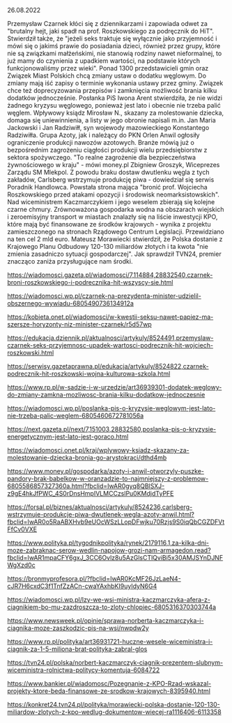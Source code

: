 26.08.2022

Przemysław Czarnek kłóci się z dziennikarzami i zapowiada odwet za "brutalny hejt, jaki spadł na prof. Roszkowskiego za podręcznik do HiT". Stwierdził także, że "jeżeli seks traktuje się wyłącznie jako przyjemność i mówi się o jakimś prawie do posiadania dzieci, również przez grupy, które nie są związkami małżeńskimi, nie stanowią rodziny nawet nieformalnej, to już mamy do czynienia z upadkiem wartości, na podstawie których funkcjonowaliśmy przez wieki". Ponad 1300 przedstawicieli gmin oraz Związek Miast Polskich chcą zmiany ustaw o dodatku węglowym. Do zmiany mają iść zapisy o terminie wykonania ustawy przez gminy. Związek chce też doprecyzowania przepisów i zamknięcia możliwość brania kilku dodatków jednocześnie. Posłanka PiS Iwona Arent stwierdziła, że nie widzi żadnego kryzysu węglowego, ponieważ jest lato i obecnie nie trzeba palić węglem. Wpływowy ksiądz Mirosław N., skazany za molestowanie dziecka, domaga się uniewinnienia, a listy w jego obronie napisali m.in. Jan Maria Jackowski i Jan Radziwiłł, syn wojewody mazowieckiego Konstantego Radziwiłła. Grupa Azoty, jak i należący do PKN Orlen Anwil ogłosiły ograniczenie produkcji nawozów azotowych. Branże mówią już o bezpośrednim zagrożeniu ciągłości produkcji wielu przedsiębiorstw z sektora spożywczego. "To realne zagrożenie dla bezpieczeństwa żywnościowego w kraju" - mówi money.pl Zbigniew Groszyk, Wiceprezes Zarządu SM Mlekpol. Z powodu braku dostaw dwutlenku węgla z tych zakładów, Carlsberg wstrzymuje produkcję piwa - dowiedział się serwis Poradnik Handlowca. Powstała strona mająca "bronić prof. Wojciecha Roszkowskiego przed atakami opozycji i środowisk neomarksistowskich". Nad wiceministrem Kaczmarczykiem i jego weselem zbierają się kolejne czarne chmury. Zrównoważona gospodarka wodna na obszarach wiejskich i zeroemisyjny transport w miastach znalazły się na liście inwestycji KPO, które mają być finansowane ze środków krajowych - wynika z projektu zamieszczonego na stronach Rządowego Centrum Legislacji. Przewidziano na ten cel 2 mld euro. Mateusz Morawiecki stwierdził, że Polska dostanie z Krajowego Planu Odbudowy 120-130 miliardów złotych i ta kwota "nie zmienia zasadniczo sytuacji gospodarczej". Jak sprawdził TVN24, premier znacząco zaniża przysługujące nam środki.

https://wiadomosci.gazeta.pl/wiadomosci/7,114884,28832540,czarnek-broni-roszkowskiego-i-podrecznika-hit-wszyscy-sie.html

https://wiadomosci.wp.pl/czarnek-na-prezydenta-minister-udzielil-obszernego-wywiadu-6805490736134912a

https://kobieta.onet.pl/wiadomosci/w-kwestii-seksu-nawet-papiez-ma-szersze-horyzonty-niz-minister-czarnek/r5d57wp

https://edukacja.dziennik.pl/aktualnosci/artykuly/8524491,przemyslaw-czarnek-seks-przyjemnosc-upadek-wartosci-podrecznik-hit-wojciech-roszkowski.html

https://serwisy.gazetaprawna.pl/edukacja/artykuly/8524822,czarnek-podrecznik-hit-roszkowski-wojna-kulturowa-szkola.html

https://www.rp.pl/w-sadzie-i-w-urzedzie/art36939301-dodatek-weglowy-do-zmiany-zamkna-mozliwosc-brania-kilku-dodatkow-jednoczesnie

https://wiadomosci.wp.pl/poslanka-pis-o-kryzysie-weglowym-jest-lato-nie-trzeba-palic-weglem-6805460672781056a

https://next.gazeta.pl/next/7,151003,28832580,poslanka-pis-o-kryzysie-energetycznym-jest-lato-jest-goraco.html

https://wiadomosci.onet.pl/kraj/wplywowy-ksiadz-skazany-za-molestowanie-dziecka-bronia-go-arystokraci/dthd4mb

https://www.money.pl/gospodarka/azoty-i-anwil-otworzyly-puszke-pandory-brak-babelkow-w-oranzadzie-to-najmniejszy-z-problemow-6805586857327360a.html?fbclid=IwAR0gyq8QBlSXJ-z9gE4hkJfPWC_4S0rDnsHmpIVLMCCzslPu0KMdjdTyPFE

https://forsal.pl/biznes/aktualnosci/artykuly/8524236,carlsberg-wstrzymuje-produkcje-piwa-dwutlenek-wegla-azoty-anwil.html?fbclid=IwAR0o5RaABXHvb9eUOcWSzLLopDFwjku70Rzjs9S0iqQbCGZDFVtFfCv0VXE

https://www.polityka.pl/tygodnikpolityka/rynek/2179116,1,za-kilka-dni-moze-zabraknac-serow-wedlin-napojow-grozi-nam-armagedon.read?fbclid=IwAR1mpaCFY6gxJ_3CC6Ovlz8u5AzGlsCTlQviBi5x30AMJSYnDJNFWgXzd0c

https://bronmyprofesora.pl/?fbclid=IwAR0KcMF26JzLaeN4-cJR7H6cxdC3f1TnfZzACn-cwaYAxhbKI9uyIdyN6G4

https://wiadomosci.wp.pl/lzy-we-wsi-ministra-kaczmarczyka-afera-z-ciagnikiem-bo-mu-zazdroszcza-to-zloty-chlopiec-6805316370303744a

https://www.newsweek.pl/opinie/sprawa-norberta-kaczmarczyka-i-ciagnika-moze-zaszkodzic-pis-na-wsi/nwpdw2y

https://www.rp.pl/polityka/art36931721-huczne-wesele-wiceministra-i-ciagnik-za-1-5-miliona-brat-polityka-zabral-glos

https://tvn24.pl/polska/norbert-kaczmarczyk-ciagnik-prezentem-slubnym-wiceministra-rolnictwa-politycy-komentuja-6084722

https://www.bankier.pl/wiadomosc/Pozegnanie-z-KPO-Rzad-wskazal-projekty-ktore-beda-finansowe-ze-srodkow-krajowych-8395940.html

https://konkret24.tvn24.pl/polityka/morawiecki-polska-dostanie-120-130-miliardow-zlotych-z-kpo-wedlug-dokumentow-wiecej-ra1116406-6113358